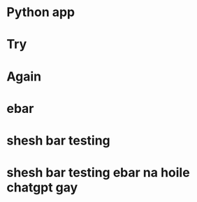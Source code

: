 # Python app

# Try

# Again

# ebar

# shesh bar testing

# shesh bar testing ebar na hoile chatgpt gay
